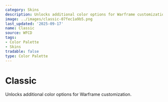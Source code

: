 ```yaml
---
category: Skins
description: Unlocks additional color options for Warframe customization.
image: ../images/classic-07fec1a9b5.png
last_updated: '2025-09-17'
name: Classic
source: WFCD
tags:
- Color Palette
- Skins
tradable: false
type: Color Palette
---
```


# Classic

Unlocks additional color options for Warframe customization.


